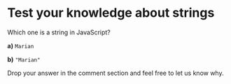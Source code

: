 # Test your knowledge about strings
Which one is a string in JavaScript?

**a)** `Marian`

**b)** `"Marian"`

Drop your answer in the comment section and feel free to let us know why.